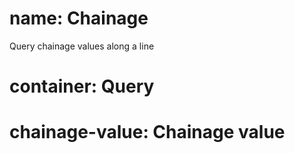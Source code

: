 ﻿# name: Chainage

Query chainage values along a line

# container: Query

# chainage-value: Chainage value